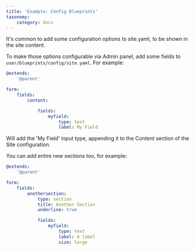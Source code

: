 ```yaml
---
title: 'Example: Config Blueprints'
taxonomy:
    category: docs
---
```


It's common to add some configuration options to site.yaml, to be shown in the site content.

To make those options configurable via Admin panel, add some fields to `user/blueprints/config/site.yaml`. For example:


```yaml
@extends:
    '@parent'

form:
    fields:
        content:

            fields:
                myfield:
                    type: text
                    label: My Field
```

Will add the 'My Field' input type, appending it to the Content section of the Site configuration.

You can add entire new sections too, for example:

```yaml
@extends:
    '@parent'

form:
    fields:
        anothersection:
            type: section
            title: Another Section
            underline: true

            fields:
                myfield:
                    type: text
                    label: A label
                    size: large
```